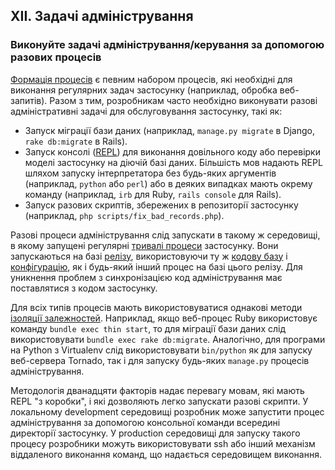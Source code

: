 ## XII. Задачі адміністрування
### Виконуйте задачі адміністрування/керування за допомогою разових процесів

[Формація процесів](./concurrency) є певним набором процесів, які необхідні для виконання регулярних задач застосунку (наприклад, обробка веб-запитів). Разом з тим, розробникам часто необхідно виконувати разові адміністративні задачі для обслуговування застосунку, такі як:

* Запуск міграції бази даних (наприклад, `manage.py migrate` в Django, `rake db:migrate` в Rails).
* Запуск консолі ([REPL](https://en.wikipedia.org/wiki/Read-eval-print_loop)) для виконання довільного коду або перевірки моделі застосунку на діючій базі даних. Більшість мов надають REPL шляхом запуску інтерпретатора без будь-яких аргументів (наприклад, `python` або `perl`) або в деяких випадках мають окрему команду (наприклад, `irb` для Ruby, `rails console` для Rails).
* Запуск разових скриптів, збережених в репозиторії застосунку (наприклад, `php scripts/fix_bad_records.php`).

Разові процеси адміністрування слід запускати в такому ж середовищі, в якому запущені регулярні [тривалі процеси](./processes) застосунку. Вони запускаються на базі [релізу](./build-release-run), використовуючи ту ж [кодову базу](./codebase) і [конфігурацію](./config), як і будь-який інший процес на базі цього релізу. Для уникнення проблем з синхронізацією код адміністрування має поставлятися з кодом застосунку.

Для всіх типів процесів мають використовуватися однакові методи [ізоляції залежностей](./dependencies). Наприклад, якщо веб-процес Ruby використовує команду `bundle exec thin start`, то для міграції бази даних слід використовувати `bundle exec rake db:migrate`. Аналогічно, для програми на Python з Virtualenv слід використовувати `bin/python` як для запуску веб-сервера Tornado, так і для запуску будь-яких `manage.py` процесів адміністрування.

Методологія дванадцяти факторів надає перевагу мовам, які мають REPL "з коробки", і які дозволяють легко запускати разові скрипти. У локальному development середовищі розробник може запустити процес адміністрування за допомогою консольної команди всередині директорії застосунку. У production середовищі для запуску такого процесу розробники можуть використовувати ssh або інший механізм віддаленого виконання команд, що надається середовищем виконання.